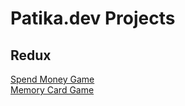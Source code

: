 
# Patika.dev Projects

## Redux
[Spend Money Game](https://visionary-quokka-b55997.netlify.app/)<br>
[Memory Card Game](https://64b6e0351066c019922ba7ce--vocal-brioche-778f6b.netlify.app/)<br>
